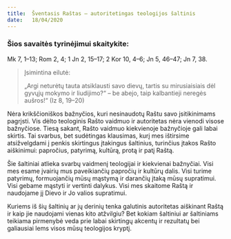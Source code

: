 ```yaml
---
title:  Šventasis Raštas – autoritetingas teologijos šaltinis
date:   18/04/2020
---
```


### Šios savaitės tyrinėjimui skaitykite:
Mk 7, 1–13; Rom 2, 4; 1 Jn 2, 15–17; 2 Kor 10, 4–6; Jn 5, 46–47; Jn 7, 38.

> <p>Įsimintina eilutė:</p>
> „Argi neturėtų tauta atsiklausti savo dievų, tartis su mirusiaisiais dėl gyvųjų mokymo ir liudijimo?“ – be abejo, taip kalbantieji neregės aušros!“ (Iz 8, 19–20)

Nėra krikščioniškos bažnyčios, kuri nesinaudotų Raštu savo įsitikinimams pagrįsti. Vis dėlto teologinis Rašto vaidmuo ir autoritetas nėra vienodi visose bažnyčiose. Tiesą sakant, Rašto vaidmuo kiekvienoje bažnyčioje gali labai skirtis. Tai svarbus, bet sudėtingas klausimas, kurį mes ištirsime atsižvelgdami į penkis skirtingus įtakingus šaltinius, turinčius įtakos Rašto aiškinimui: papročius, patyrimą, kultūrą, protą ir patį Raštą.

Šie šaltiniai atlieka svarbų vaidmenį teologijai ir kiekvienai bažnyčiai. Visi mes esame įvairių mus paveikiančių papročių ir kultūrų dalis. Visi turime patyrimų, formuojančių mūsų mąstymą ir darančių įtaką mūsų supratimui. Visi gebame mąstyti ir vertinti dalykus. Visi mes skaitome Raštą ir naudojame jį Dievo ir Jo valios supratimui.

Kuriems iš šių šaltinių ar jų derinių tenka galutinis autoritetas aiškinant Raštą ir kaip jie naudojami vienas kito atžvilgiu? Bet kokiam šaltiniui ar šaltiniams teikiama pirmenybė veda prie labai skirtingų akcentų ir rezultatų bei galiausiai lems visos mūsų teologijos kryptį.
